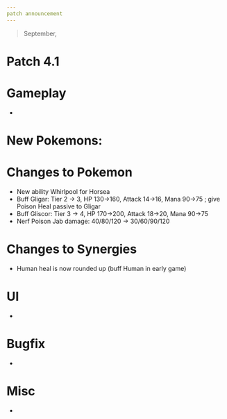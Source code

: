 ```yaml
---
patch announcement
---
```


> September,

# Patch 4.1

# Gameplay

-

# New Pokemons:

# Changes to Pokemon

- New ability Whirlpool for Horsea
- Buff Gligar: Tier 2 → 3, HP 130→160, Attack 14→16, Mana 90→75 ; give Poison Heal passive to Gligar
- Buff Gliscor: Tier 3 → 4, HP 170→200, Attack 18→20, Mana 90→75
- Nerf Poison Jab damage: 40/80/120 → 30/60/90/120

# Changes to Synergies

- Human heal is now rounded up (buff Human in early game)

# UI

-

# Bugfix

-

# Misc

-
